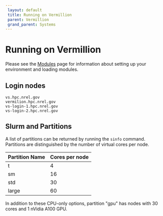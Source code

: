 ```yaml
---
 layout: default
 title: Running on Vermillion
 parent: Vermillion
 grand_parent: Systems
---
```


# Running on Vermillion

Please see the [Modules](./modules.md) page for information about setting up your environment and loading modules. 


## Login nodes

```
vs.hpc.nrel.gov 
vermilion.hpc.nrel.gov
vs-login-1.hpc.nrel.gov
vs-login-2.hpc.nrel.gov
```


## Slurm and Partitions

A list of partitions can be returned by running the `sinfo` command. Partitions are distinguished by the number of virtual cores per node.

| Partition Name | Cores per node |
|----------------|----------------|
|       t        |       4        |
|       sm       |       16       |
|      std       |       30       |
|     large      |       60       |

In addition to these CPU-only options, partition "gpu" has nodes with 30 cores and 1 nVidia A100 GPU.
